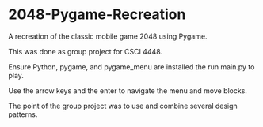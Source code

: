 # 2048-Pygame-Recreation
A recreation of the classic mobile game 2048 using Pygame.

This was done as group project for CSCI 4448.

Ensure Python, pygame, and pygame_menu are installed the run main.py to play.

Use the arrow keys and the enter to navigate the menu and move blocks.

The point of the group project was to use and combine several design patterns. 
